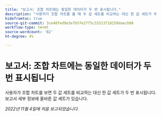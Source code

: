 ```yaml
---
title: "보고서: 조합 차트에는 동일한 데이터가 두 번 표시됩니다."
description: "사용자가 조합 차트를 볼 때 두 값 세트를 비교하는 대신 한 값 세트가 두 번 표시됩니다. 올바른 값 세트가 보고서 세부 정보에 있습니다."
hidefromtoc: true
source-git-commit: 3ce48fed9e3e7b57e2775c33313718159daecb98
workflow-type: tm+mt
source-wordcount: '82'
ht-degree: 4%

---
```



# 보고서: 조합 차트에는 동일한 데이터가 두 번 표시됩니다

사용자가 조합 차트를 보면 두 값 세트를 비교하는 대신 한 값 세트가 두 번 표시됩니다. 보고서 세부 정보에 올바른 값 세트가 있습니다.

_2022년 11월 4일에 처음 보고되었습니다._

